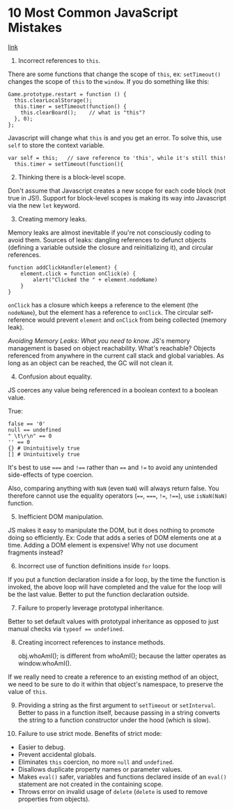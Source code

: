 # 10 Most Common JavaScript Mistakes
[link](http://www.toptal.com/javascript/10-most-common-javascript-mistakes)

1. Incorrect references to `this`.

There are some functions that change the scope of `this`, ex: `setTimeout()` changes the scope of `this` to the `window`. If you do something like this:

    Game.prototype.restart = function () {
      this.clearLocalStorage();
      this.timer = setTimeout(function() {
        this.clearBoard();    // what is "this"?
      }, 0);
    };

Javascript will change what `this` is and you get an error. To solve this, use `self` to store the context variable.

    var self = this;   // save reference to 'this', while it's still this!
      this.timer = setTimeout(function(){

2. Thinking there is a block-level scope.

Don't assume that Javascript creates a new scope for each code block (not true in JS!). Support for block-level scopes is making its way into Javascript via the new `let` keyword.

3. Creating memory leaks.

Memory leaks are almost inevitable if you're not consciously coding to avoid them. Sources of leaks: dangling references to defunct objects (defining a variable outside the closure and reinitializing it), and circular references.

    function addClickHandler(element) {
        element.click = function onClick(e) {
            alert("Clicked the " + element.nodeName)
        }
    }

`onClick` has a closure which keeps a reference to the element (the `nodeName`), but the element has a reference to `onClick`. The circular self-reference would prevent `element` and `onClick` from being collected (memory leak).

*Avoiding Memory Leaks: What you need to know.* JS's memory management is based on object reachability. What's reachable? Objects referenced from anywhere in the current call stack and global variables. As long as an object can be reached, the GC will not clean it.

4. Confusion about equality.

JS coerces any value being referenced in a boolean context to a boolean value.

True:

    false == '0'
    null == undefined
    " \t\r\n" == 0
    '' == 0
    {} # Unintuitively true
    [] # Unintuitively true

It's best to use `===` and `!==` rather than `==` and `!=` to avoid any unintended side-effects of type coercion.

Also, comparing anything with `NaN` (even `NaN`) will always return false. You therefore cannot use the equality operators (`==`, `===`, `!=`, `!==`), use `isNaN(NaN)` function.

5. Inefficient DOM manipulation.

JS makes it easy to manipulate the DOM, but it does nothing to promote doing so efficiently. Ex: Code that adds a series of DOM elements one at a time. Adding a DOM element is expensive! Why not use document fragments instead?

6. Incorrect use of function definitions inside `for` loops.

If you put a function declaration inside a for loop, by the time the function is invoked, the above loop will have completed and the value for the loop will be the last value. Better to put the function declaration outside.

7. Failure to properly leverage prototypal inheritance.

Better to set default values with prototypal inheritance as opposed to just manual checks via `typeof == undefined`.

8. Creating incorrect references to instance methods.

    obj.whoAmI(); is different from whoAmI(); because the latter operates as window.whoAmI().

If we really need to create a reference to an existing method of an object, we need to be sure to do it within that object's namespace, to preserve the value of `this`.

9. Providing a string as the first argument to `setTimeout` or `setInterval`. Better to pass in a function itself, because passing in a string converts the string to a function constructor under the hood (which is slow).

10. Failure to use strict mode. Benefits of strict mode:

- Easier to debug.
- Prevent accidental globals.
- Eliminates `this` coercion, no more `null` and `undefined`.
- Disallows duplicate property names or parameter values.
- Makes `eval()` safer, variables and functions declared inside of an `eval()` statement are not created in the containing scope.
- Throws error on invalid usage of `delete` (`delete` is used to remove properties from objects).


